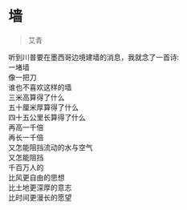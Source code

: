 # 墙

> 艾青

听到川普要在墨西哥边境建墙的消息，我就念了一首诗:  
一堵墙  
像一把刀  
谁也不喜欢这样的墙  
三米高算得了什么  
五十厘米厚算得了什么  
四十五公里长算得了什么  
再高一千倍  
再长一千倍  
又怎能阻挡流动的水与空气  
又怎能阻挡  
千百万人的  
比风更自由的思想  
比土地更深厚的意志  
比时间更漫长的愿望